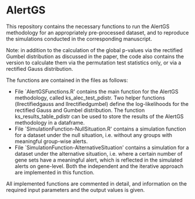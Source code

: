 # AlertGS

This repository contains the necessary functions to run the AlertGS methodology for an appropriately pre-processed dataset, and 
to reproduce the simulations conducted in the corresponding manuscript.

Note: in addition to the calculation of the global p-values via the rectified Gumbel distribution as discussed in the paper, 
the code also contains the version to calculate them via the permutation test statistics only, or via a rectified Gauss distribution.

The functions are contained in the files as follows:

- File `AlertGSFunctions.R' contains the main function for the AlertGS methodology, called ks_alec_test_pdistr. Two helper functions 
(llrectifiedgauss and llrectifiedgumbel) define the log-likelihoods for the rectified Gauss and Gumbel distribution. The function 
ks_results_table_pdistr can be used to store the results of the AlertGS methodology in a dataframe.
- File `SimulationFunction-NullSituation.R' contains a simulation function for a dataset under the null situation, i.e. without
any groups with meaningful group-wise alerts.
- File `SimulationFunction-AlternativeSituation' contains a simulation for a dataset under the alternative situation, i.e. where
a certain number of gene sets have a meaningful alert, which is reflected in the simulated alerts on gene-level. Both the independent
and the iterative approach are implemented in this function.

All implemented functions are commented in detail, and information on the required input parameters and the output values is given.
